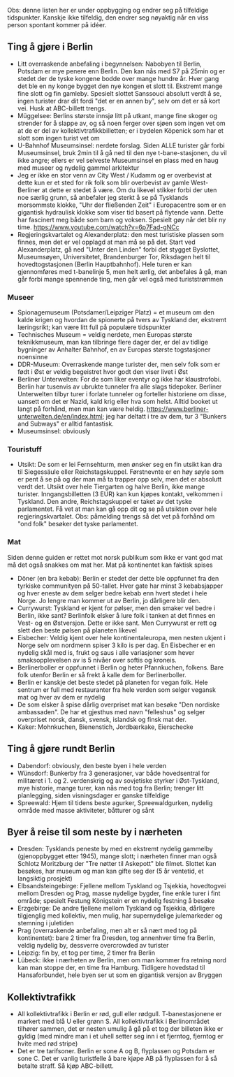 Obs: denne listen her er under oppbygging og endrer seg på tilfeldige tidspunkter. Kanskje ikke tilfeldig, den endrer seg nøyaktig når en viss person spontant kommer på idéer.

## Ting å gjøre i Berlin
* Litt overraskende anbefaling i begynnelsen: Nabobyen til Berlin, Potsdam er mye penere enn Berlin. Den kan nås med S7 på 25min og er stedet der de tyske kongene bodde over mange hundre år. Hver gang det ble en ny konge bygget den nye kongen et slott til. Ekstremt mange fine slott og fin gamleby. Spesielt slottet Sanssouci absolutt verdt å se, ingen turister drar dit fordi "det er en annen by", selv om det er så kort vei. Husk at ABC-billett trengs.
* Müggelsee: Berlins største innsjø litt på utkant, mange fine skoger og strender for å slappe av, og så noen ferger over sjøen som ingen vet om at de er del av kollektivtrafikkbilletten; er i bydelen Köpenick som har et slott som ingen turist vet om
* U-Bahnhof Museumsinsel: nerdete forslag. Siden ALLE turister går forbi Museumsinsel, bruk 2min til å gå ned til den nye t-bane-stasjonen, du vil ikke angre; ellers er vel selveste Museumsinsel en plass med en haug med museer og nydelig gammel arkitektur
* Jeg er ikke en stor venn av City West / Kudamm og er overbevist at dette kun er et sted for rik folk som blir overbevist av gamle West-Berliner at dette er stedet å være. Om du likevel stikker forbi der uten noe særlig grunn, så anbefaler jeg sterkt å se på Tysklands morsommste klokke, "Uhr der fließenden Zeit" i Europacentre som er en gigantisk hydraulisk klokke som viser tid basert på flytende vann. Dette har fascinert meg både som barn og voksen. Spesielt gøy når det blir ny time. https://www.youtube.com/watch?v=6p7Fad-gNCc
* Regjeringskvartalet og Alexanderplatz: den mest turistiske plassen som finnes, men det er vel opplagd at man må se på det. Start ved Alexanderplatz, gå ned "Unter den Linden" forbi det stygget Byslottet, Museumsøyen, Universitetet, Brandenburger Tor, Riksdagen helt til hovedtogstasjonen (Berlin Hauptbahnhof). Hele turen er kan gjennomføres med t-banelinje 5, men helt ærlig, det anbefales å gå, man går forbi mange spennende ting, men går vel også med turiststrømmen

### Museer
* Spionagemuseum (Potsdamer/Leipziger Platz) = et museum om den kalde krigen og hvordan de spionerte på tvers av Tyskland der, ekstremt læringsrikt; kan være litt full på populære tidspunkter
* Technisches Museum = veldig nerdete, men Europas største teknikkmuseum, man kan tilbringe flere dager der, er del av tidlige bygninger av Anhalter Bahnhof, en av Europas største togstasjoner noensinne
* DDR-Museum: Overraskende mange turister der, men selv folk som er født i Øst er veldig begeistret hvor godt den viser livet i Øst
* Berliner Unterwelten: For de som liker eventyr og ikke har klaustrofobi. Berlin har tusenvis av ubrukte tunneler fra alle slags tidepoker. Berliner Unterwelten tilbyr turer i forlate tunneler og forteller historiene om disse, uansett om det er Nazid, kald krig eller hva som helst. Alltid booket ut langt på forhånd, men man kan være heldig. https://www.berliner-unterwelten.de/en/index.html; jeg har deltatt i tre av dem, tur 3 "Bunkers and Subways" er alltid fantastisk.
* Museumsinsel: obviously

### Touristuff
* Utsikt: De som er lei Fernsehturm, men ønsker seg en fin utsikt kan dra til Siegessäule eller Reichstagskuppel. Førstnevnte er en høy søyle som er pent å se på og der man må ta trapper opp selv, men det er absolutt verdt det. Utsikt over hele Tiergarten og halve Berlin, ikke mange turister. Inngangsbilletten (3 EUR) kan kun kjøpes kontakt, velkommen i Tyskland. Den andre, Reichstagskuppel er taket av det tyske parlamentet. Få vet at man kan gå opp dit og se på utsikten over hele regjeringskvartalet. Obs: påmelding trengs så det vet på forhånd om "ond folk" besøker det tyske parlamentet.

### Mat
Siden denne guiden er rettet mot norsk publikum som ikke er vant god mat må det også snakkes om mat her. Mat på kontinentet kan faktisk spises
* Döner (en bra kebab): Berlin er stedet der dette ble oppfunnet fra den tyrkiske communityen på 50-tallet. Hver gate har minst 3 kebabsjapper og hver eneste av dem selger bedre kebab enn hvert stedet i hele Norge. Jo lengre man kommer ut av Berlin, jo dårligere blir den.
* Currywurst: Tyskland er kjent for pølser, men den smaker vel bedre i Berlin, ikke sant? Berlinfolk elsker å lure folk i tanken at det finnes en Vest- og en Østversjon. Dette er ikke sant. Men Currywurst er rett og slett den beste pølsen på planeten likevel
* Eisbecher: Veldig kjent over hele kontinentaleuropa, men nesten ukjent i Norge selv om nordmenn spiser 3 kilo is per dag. En Eisbecher er en nydelig skål med is, frukt og saus i alle variasjoner som hever smaksopplevelsen av is 5 nivåer over softis og kroneis.
* Berlinerboller er oppfunnet i Berlin og heter Pfannkuchen, folkens. Bare folk utenfor Berlin er så frekt å kalle dem for Berlinerboller.
* Berlin er kanskje det beste stedet på planeten for vegan folk. Hele sentrum er full med restauranter fra hele verden som selger vegansk mat og hver av dem er nydelig
* De som elsker å spise dårlig overpriset mat kan besøke "Den nordiske ambassaden". De har et gjesthus med navn "felleshus" og selger overpriset norsk, dansk, svensk, islandsk og finsk mat der.
* Kaker: Mohnkuchen, Bienenstich, Jordbærkake, Eierschecke

## Ting å gjøre rundt Berlin
* Dabendorf: obviously, den beste byen i hele verden
* Wünsdorf: Bunkerby fra 3 generasjoner, var både hovedsentral for militæret i 1. og 2. verdenskrig og av sovjetiske styrker i Øst-Tyskland, mye historie, mange turer, kan nås med tog fra Berlin; trenger litt planlegging, siden visningsdager er ganske tilfeldige
* Spreewald: Hjem til tidens beste agurker, Spreewaldgurken, nydelig område med masse aktiviteter, båtturer og sånt

## Byer å reise til som neste by i nærheten
* Dresden: Tysklands peneste by med en ekstremt nydelig gammelby (gjenoppbygget etter 1945), mange slott; i nærheten finner man også Schlotz Moritzburg der "Tre nøtter til Askepott" ble filmet. Slottet kan besøkes, har museum og man kan gifte seg der (5 år ventetid, et langsiktig prosjekt)
* Elbsandsteingebirge: Fjellene mellom Tyskland og Tsjekkia, hovedtogvei mellom Dresden og Prag, masse nydelige bygder, fine enkle turer i fint område; spesielt Festung Königstein er en nydelig festning å besøke
* Erzgebirge: De andre fjellene mellom Tyskland og Tsjekkia, dårligere tilgjenglig med kollektiv, men mulig, har supernydelige julemarkeder og stemning i juletiden
* Prag (overraskende anbefaling, men alt er så nært med tog på kontinentet): bare 2 timer fra Dresden, tog annenhver time fra Berlin, veldig nydelig by, dessverre overcrowded av turister
* Leipzig: fin by, et tog per time, 2 timer fra Berlin
* Lübeck: ikke i nærheten av Berlin, men om man kommer fra retning nord kan man stoppe der, en time fra Hamburg. Tidligere hovedstad til Hansaforbundet, hele byen ser ut som en gigantisk versjon av Bryggen

## Kollektivtrafikk
* All kollektivtrafikk i Berlin er rød, gull eller rødgull. T-banestasjonene er markert med blå U eller grønn S. All kollektivtrafikk i Berlinområdet tilhører sammen, det er nesten umulig å gå på et tog der billeten ikke er gyldig (med mindre man i et uhell setter seg inn i et fjerntog, fjerntog er hvite med rød stripe)
* Det er tre tarifsoner. Berlin er sone A og B, flyplassen og Potsdam er sone C. Det er vanlig turistfelle å bare kjøpe AB på flyplassen for å så betalte straff. Så kjøp ABC-billett.
